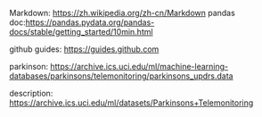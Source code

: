 Markdown: https://zh.wikipedia.org/zh-cn/Markdown
pandas doc:https://pandas.pydata.org/pandas-docs/stable/getting_started/10min.html

github guides: https://guides.github.com

parkinson: https://archive.ics.uci.edu/ml/machine-learning-databases/parkinsons/telemonitoring/parkinsons_updrs.data

description: https://archive.ics.uci.edu/ml/datasets/Parkinsons+Telemonitoring


